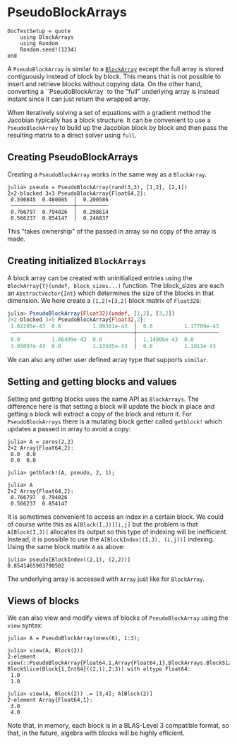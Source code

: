 # PseudoBlockArrays

```@meta
DocTestSetup = quote
    using BlockArrays
    using Random
    Random.seed!(1234)
end
```

A `PseudoBlockArray` is similar to a [`BlockArray`](@ref) except the full array is stored
contiguously instead of block by block. This means that is not possible to insert and retrieve
blocks without copying data. On the other hand, converting a ``PseudoBlockArray` to the "full" underlying array is instead instant since
it can just return the wrapped array.

When iteratively solving a set of equations with a gradient method the Jacobian typically has a block structure. It can be convenient
to use a `PseudoBlockArray` to build up the Jacobian block by block and then pass the resulting matrix to
a direct solver using `full`.

## Creating PseudoBlockArrays

Creating a `PseudoBlockArray` works in the same way as a `BlockArray`.

```jldoctest A
julia> pseudo = PseudoBlockArray(rand(3,3), [1,2], [2,1])
2×2-blocked 3×3 PseudoBlockArray{Float64,2}:
 0.590845  0.460085  │  0.200586
 ────────────────────┼──────────
 0.766797  0.794026  │  0.298614
 0.566237  0.854147  │  0.246837
```

This "takes ownership" of the passed in array so no copy of the array is made.


## Creating initialized `BlockArrays`

A block array can be created with uninitialized entries using the `BlockArray{T}(undef, block_sizes...)`
function. The block_sizes are each an `AbstractVector{Int}` which determines the size of the blocks in that dimension. We here create a `[1,2]×[3,2]` block matrix of `Float32`s:
```julia
julia> PseudoBlockArray{Float32}(undef, [1,2], [3,2])
2×2-blocked 3×5 PseudoBlockArray{Float32,2}:
 1.02295e-43  0.0          1.09301e-43  │  0.0          1.17709e-43
 ───────────────────────────────────────┼──────────────────────────
 0.0          1.06499e-43  0.0          │  1.14906e-43  0.0        
 1.05097e-43  0.0          1.13505e-43  │  0.0          1.1911e-43 
```
We can also any other user defined array type that supports `similar`.

## Setting and getting blocks and values

Setting and getting blocks uses the same API as `BlockArrays`. The difference here is that setting a block will update the block in place and getting a block
will extract a copy of the block and return it. For `PseudoBlockArrays` there is a mutating block getter called `getblock!` which updates a passed in array to avoid a copy:

```jldoctest A
julia> A = zeros(2,2)
2×2 Array{Float64,2}:
 0.0  0.0
 0.0  0.0

julia> getblock!(A, pseudo, 2, 1);

julia> A
2×2 Array{Float64,2}:
 0.766797  0.794026
 0.566237  0.854147
```

It is sometimes convenient to access an index in a certain block. We could of course write this as `A[Block(I,J)][i,j]` but the problem is that `A[Block(I,J)]` allocates its output so this type of indexing will be inefficient. Instead, it is possible to use the `A[BlockIndex((I,J), (i,j))]` indexing. Using the same block matrix `A` as above:

```jldoctest A
julia> pseudo[BlockIndex((2,1), (2,2))]
0.8541465903790502
```

The underlying array is accessed with `Array` just like for `BlockArray`.


## Views of blocks

We can also view and modify views of blocks of `PseudoBlockArray` using the `view` syntax:
```jldoctest
julia> A = PseudoBlockArray(ones(6), 1:3);

julia> view(A, Block(2))
2-element view(::PseudoBlockArray{Float64,1,Array{Float64,1},BlockArrays.BlockSizes{1,Tuple{Array{Int64,1}}}}, BlockSlice(Block{1,Int64}((2,)),2:3)) with eltype Float64:
 1.0
 1.0

julia> view(A, Block(2)) .= [3,4]; A[Block(2)]
2-element Array{Float64,1}:
 3.0
 4.0
```
Note that, in memory, each block is in a BLAS-Level 3 compatible format, so
that, in the future, algebra with blocks will be highly efficient.
